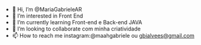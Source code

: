 - 👋 Hi, I’m @MariaGabrieleAR
- 👀 I’m interested in Front End
- 🌱 I’m currently learning  Front-end e Back-end JAVA  
- 💞️ I’m looking to collaborate com minha criatividade
- 📫 How to reach me  instagram:@maahgabriele ou gbialvees@gmail.com

<!---
MariaGabrieleAR/MariaGabrieleAR is a ✨ special ✨ repository because its `README.md` (this file) appears on your GitHub profile.
You can click the Preview link to take a look at your changes.
--->
